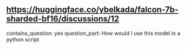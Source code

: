 ## https://huggingface.co/ybelkada/falcon-7b-sharded-bf16/discussions/12

contains_question: yes
question_part: How would I use this model in a python script